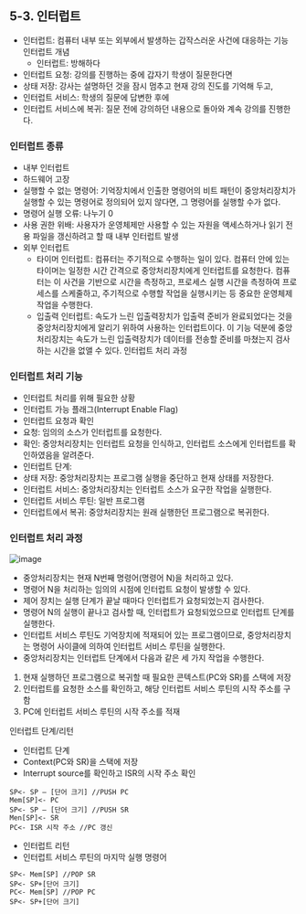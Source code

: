 ## 5-3. 인터럽트
*	인터럽트: 컴퓨터 내부 또는 외부에서 발생하는 갑작스러운 사건에 대응하는 기능
인터럽트 개념
	* 인터럽트: 방해하다
*	인터럽트 요청: 강의를 진행하는 중에 갑자기 학생이 질문한다면  
  * 상태 저장: 강사는 설명하던 것을 잠시 멈추고 현재 강의 진도를 기억해 두고, 
  * 인터럽트 서비스: 학생의 질문에 답변한 후에
  *	인터럽트 서비스에 복귀: 질문 전에 강의하던 내용으로 돌아와 계속 강의를 진행한다.

### 인터럽트 종류
*	내부 인터럽트
  *	하드웨어 고장
  * 실행할 수 없는 명령어: 기억장치에서 인출한 명령어의 비트 패턴이 중앙처리장치가 실행할 수 있는 명령어로 정의되어 있지 않다면, 그 명령어를 실행할 수가 없다.
  * 명령어 실행 오류: 나누기 0
  * 사용 권한 위배: 사용자가 운영체제만 사용할 수 있는 자원을 액세스하거나 읽기 전용 파일을 갱신하려고 할 때 내부 인터럽트 발생
* 외부 인터럽트
  * 타이머 인터럽트: 컴퓨터는 주기적으로 수행하는 일이 있다. 컴퓨터 안에 있는 타이머는 일정한 시간 간격으로 중앙처리장치에게 인터럽트를 요청한다. 컴퓨터는 이 사건을 기반으로 시간을 측정하고, 프로세스 실행 시간을 측정하여 프로세스를 스케줄하고, 주기적으로 수행할 작업을 실행시키는 등 중요한 운영체제 작업을 수행한다.
  * 입출력 인터럽트: 속도가 느린 입출력장치가 입출력 준비가 완료되었다는 것을 중앙처리장치에게 알리기 위하여 사용하는 인터럽트이다. 이 기능 덕분에 중앙처리장치는 속도가 느린 입출력장치가 데이터를 전송할 준비를 마쳤는지 검사하는 시간을 없앨 수 있다.
인터럽트 처리 과정
 
### 인터럽트 처리 기능
*	인터럽트 처리를 위해 필요한 상황
*	인터럽트 가능 플래그(Interrupt Enable Flag)
*	인터럽트 요청과 확인
  *	요청: 임의의 소스가 인터럽트를 요청한다.
  *	확인: 중앙처리장치는 인터럽트 요청을 인식하고, 인터럽트 소스에게 인터럽트를 확인하였음을 알려준다.
*	인터럽트 단계:
  *	상태 저장: 중앙처리장치는 프로그램 실행을 중단하고 현재 상태를 저장한다.
  *	인터럽트 서비스: 중앙처리장치는 인터럽트 소스가 요구한 작업을 실행한다.
*	인터럽트 서비스 루틴: 일반 프로그램
  *	인터럽트에서 복귀: 중앙처리장치는 원래 실행한던 프로그램으로 복귀한다.
 
### 인터럽트 처리 과정
![image](https://github.com/user-attachments/assets/a9052cdc-9523-4fb2-9f22-435ffec6f030)

*	중앙처리장치는 현재 N번째 명령어(명령어 N)을 처리하고 있다.
*	명령어 N을 처리하는 임의의 시점에 인터럽트 요청이 발생할 수 있다.
*	제어 장치는 실행 단계가 끝날 때마다 인터럽트가 요청되었는지 검사한다.
*	명령어 N의 실행이 끝나고 검사할 때, 인터럽트가 요청되었으므로 인터럽트 단계를 실행한다.
*	인터럽트 서비스 루틴도 기억장치에 적재되어 있는 프로그램이므로, 중앙처리장치는 명령어 사이클에 의하여 인터럽트 서비스 루틴을 실행한다.
*	중앙처리장치는 인터럽트 단계에서 다음과 같은 세 가지 작업을 수행한다.
  1.	현재 실행하던 프로그램으로 복귀할 때 필요한 콘텍스트(PC와 SR)를 스택에 저장
  2.	인터럽트를 요청한 소스를 확인하고, 해당 인터럽트 서비스 루틴의 시작 주소를 구함
  3.	PC에 인터럽트 서비스 루틴의 시작 주소를 적재

인터럽트 단계/리턴
*	인터럽트 단계
  *	Context(PC와 SR)을 스택에 저장
  *	Interrupt source를 확인하고 ISR의 시작 주소 확인
```
SP<- SP – [단어 크기] //PUSH PC
Mem[SP]<- PC 
SP<- SP – [단어 크기] //PUSH SR
Men[SP]<- SR
PC<- ISR 시작 주소 //PC 갱신
```
*	인터럽트 리턴
  *	인터럽트 서비스 루틴의 마지막 실행 명령어
```
SP<- Mem[SP] //POP SR
SP<- SP+[단어 크기]
PC<- Mem[SP] //POP PC
SP<- SP+[단어 크기]
```
